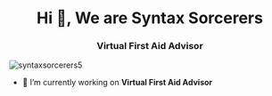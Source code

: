 <h1 align="center">Hi 👋, We are Syntax Sorcerers</h1>
<h3 align="center">Virtual First Aid Advisor</h3>

<p align="left"> <img src="https://komarev.com/ghpvc/?username=syntaxsorcerers5&label=Profile%20views&color=0e75b6&style=flat" alt="syntaxsorcerers5" /> </p>

- 🔭 I’m currently working on **Virtual First Aid Advisor**

<p align="left">
</p>
